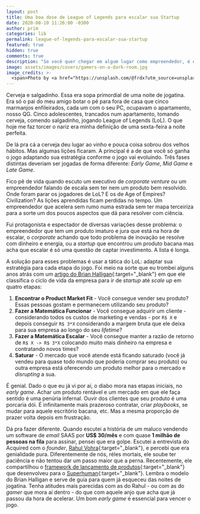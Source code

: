 ```yaml
---
layout: post
title: Uma boa dose de League of Legends para escalar sua Startup
date: 2020-08-10 11:26:00 -0300
author: prim
categories: lib
permalink: league-of-legends-para-escalar-sua-startup
featured: true
hidden: true
comments: true
description: "Se você quer chegar em algum lugar como empreendedor, é essencial saber respeitar as etapas de desenvolvimento da sua startup. Aos que já esqueceram ou que nunca jogaram League of Legends, este post oferece uma boa noção de como navegar por cada etapa da jornada entre startup e scale up"
image: assets/images/covers/gamers-on-a-dark-room.jpg
image_credits: >-
  <span>Photo by <a href="https://unsplash.com/@frdx?utm_source=unsplash&amp;utm_medium=referral&amp;utm_content=creditCopyText" target="_blank">Fredrick Tendong</a> on <a href="https://unsplash.com/s/photos/gamer?utm_source=unsplash&amp;utm_medium=referral&amp;utm_content=creditCopyText" target="_blank">Unsplash</a></span>
---
```


Cerveja e salgadinho. Essa era sopa primordial de uma noite de jogatina. Era só o pai do meu amigo botar o pé para fora de casa que cinco marmanjos enfileirados, cada um com o seu PC, ocupavam o apartamento, nosso QG. Cinco adolescentes, trancados num apartamento, tomando cerveja, comendo salgadinho, jogando League of Legends (LoL). O que hoje me faz torcer o nariz era minha definição de uma sexta-feira a noite perfeita.

De lá pra cá a cerveja deu lugar ao vinho e pouca coisa sobrou dos velhos hábitos. Mas algumas lições ficaram. A principal é a de que você só ganha o jogo adaptando sua estratégia conforme o jogo vai evoluindo. Três fases distintas deveriam ser jogadas de forma diferente: *Early Game*, *Mid Game* e *Late Game*.

Fico pê de vida quando escuto um executivo de *corporate venture* ou um empreendedor falando de escala sem ter nem um produto bem resolvido. Onde foram parar os jogadores de LoL? E os de Age of Empires? Civilization? As lições aprendidas ficam perdidas no tempo. Um empreendedor que acelera sem rumo numa estrada sem ter mapa terceiriza para a sorte um dos poucos  aspectos que dá para resolver com ciência.

Fui protagonista e espectador de diversas variações desse problema: o empreendedor que tem um produto imaturo e jura que está na hora de escalar, o *corporate* achando que todo problema de inovação se resolve com dinheiro e energia, ou a  *startup* que encontrou um produto bacana mas acha que escalar é só uma questão de captar investimento. A lista é longa.

A solução para esses problemas é usar a tática do LoL: adaptar sua estratégia para cada etapa do jogo. Foi meio na sorte que eu trombei alguns anos atrás com um [artigo do Brian Halligan](https://thinkgrowth.org/hubspot-s-playbook-for-going-from-startup-to-scale-up-29ab85d3a3e1){:target="_blank"} em que ele classifica o ciclo de vida da empresa para ir de *startup* até *scale up* em quatro etapas:

1. **Encontrar o Product Market Fit** - Você consegue vender seu produto? Essas pessoas gostam e permanecem utilizando seu produto?
2. **Fazer a Matemática Funcionar** - Você consegue adquirir um cliente - considerando todos os custos de marketing e vendas - por `R$ X` e depois conseguir `R$ 3*X` considerando a margem bruta que ele deixa para sua empresa ao longo do seu *lifetime*?
3. **Fazer a Matemática Escalar** - Você consegue manter a razão de retorno de `R$ X -> R$ 3*X` colocando muito mais dinheiro na empresa e contratando novos times?
4. **Saturar** - O mercado que você atende está ficando saturado (você já vendeu para quase todo mundo que poderia comprar seu produto) ou outra empresa está oferecendo um produto melhor para o mercado e *disrupting* a sua.

É genial. Dado o que eu já vi por aí, o diabo mora nas etapas iniciais, no *early game*. Achar um produto rentável e um mercado em que ele faça sentido é uma penúria infernal. Ouvir dos clientes que seu produto é uma porcaria dói. É infinitamente mais prazeroso contratar, criar *playbooks*, se mudar para aquele escritório bacana, etc. Mas a mesma proporção de prazer volta depois em frustração.

Dá pra fazer diferente. Quando escutei a história de um maluco  vendendo um software de *email* SAAS por **US$ 30/mês** e com quase **1 milhão de pessoas na fila** para assinar, pensei que era golpe. Escutei a entrevista do Acquired com o *founder*, [Rahul Vohra](https://www.acquired.fm/episodes/superhuman){:target="_blank"}, e percebi que era genialidade pura. Diferentemente de nós, réles mortais, ele soube ter paciência e não tentou dar um passo maior que a perna. Recentemente, ele compartilhou o [framework de lançamento de produtos](https://www.nfx.com/post/superhuman-product-frameworks){:target="_blank"} que desenvolveu para o [Superhuman](https://superhuman.com){:target="_blank"}. Lembra o modelo do Brian Halligan e serve de guia para quem já esqueceu das noites de jogatina. Tenha atitudes mais parecidas com as do Rahul - ou com as do *gamer* que mora aí dentro - do que com aquele anjo que acha que já passou da hora de acelerar. Um bom *early game* é essencial para vencer o jogo.
